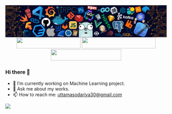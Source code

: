 <img align='center' src= "header.png">
<div align="center">
<a href = "https://drive.google.com/file/d/1kLgjjzp-QV0_T0wh7G2JMoD9wPOvtpkG/view?usp=sharing" ><img src="https://img.shields.io/badge/My%20CV-%40Sumonta-blue" width="200" height="35"></a>
<a href = "https://medium.com/me/stories/public" ><img src="https://img.shields.io/badge/Medium-Read%20My%20Blogs-brightgreen" width="230" height="35"></a>
<a href = "https://sumonta-portfolio.vercel.app/" ><img src="https://img.shields.io/badge/Website-My%20Portfolio-red" width="220"height="35"></a>
</div>


### Hi there 👋


- 🔭 I’m currently working on Machine Learning project.
- 💬 Ask me about my works.
- 📫 How to reach me: uttamasodariya30@gmail.com

![](https://komarev.com/ghpvc/?username=Uttam-Asodariya&color=green)

